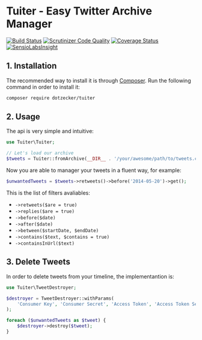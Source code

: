 Tuiter - Easy Twitter Archive Manager
=====================================
[![Build Status](https://scrutinizer-ci.com/g/DotZecker/tuiter/badges/build.png?b=master)](https://travis-ci.org/DotZecker/tuiter?branch=master)
[![Scrutinizer Code Quality](https://scrutinizer-ci.com/g/DotZecker/tuiter/badges/quality-score.png?b=master)](https://scrutinizer-ci.com/g/DotZecker/tuiter/?branch=master)
[![Coverage Status](https://coveralls.io/repos/DotZecker/tuiter/badge.png)](https://coveralls.io/r/DotZecker/tuiter)
[![SensioLabsInsight](https://insight.sensiolabs.com/projects/4bd81f57-0612-47d1-9742-513bfe082c53/mini.png)](https://insight.sensiolabs.com/projects/4bd81f57-0612-47d1-9742-513bfe082c53)

## 1. Installation
The recommended way to install it is through [Composer](http://getcomposer.org). Run the following command in order to install it:

```sh
composer require dotzecker/tuiter
```

## 2. Usage
The api is very simple and intuitive:
```php
use Tuiter\Tuiter;

// Let's load our archive
$tweets = Tuiter::fromArchive(__DIR__ . '/your/awesome/path/to/tweets.csv');
```

Now you are able to manager your tweets in a fluent way, for example:
```php
$unwantedTweets = $tweets->retweets()->before('2014-05-20')->get();
```

This is the list of filters avaliables:
* `->retweets($are = true)`
* `->replies($are = true)`
* `->before($date)`
* `->after($date)`
* `->between($startDate, $endDate)`
* `->contains($text, $contains = true)`
* `->containsInUrl($text)`


## 3. Delete Tweets
In order to delete tweets from your timeline, the implementantion is:
```php
use Tuiter\TweetDestroyer;

$destroyer = TweetDestroyer::withParams(
    'Consumer Key', 'Consumer Secret', 'Access Token', 'Access Token Secret'
);

foreach ($unwantedTweets as $tweet) {
    $destroyer->destroy($tweet);
}
```
